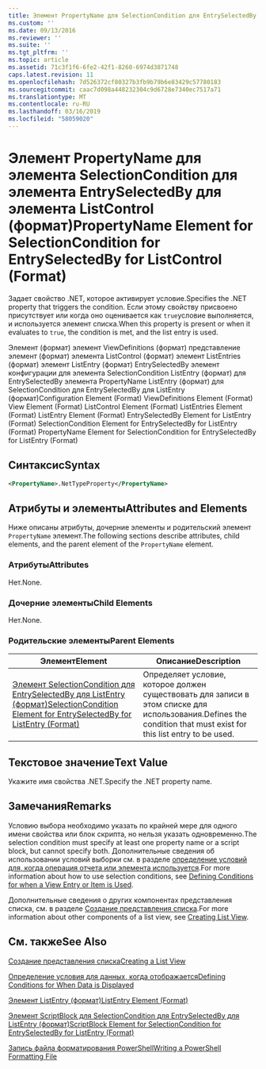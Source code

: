 ```yaml
---
title: Элемент PropertyName для SelectionCondition для EntrySelectedBy для ListControl (формат) | Документация Майкрософт
ms.custom: ''
ms.date: 09/13/2016
ms.reviewer: ''
ms.suite: ''
ms.tgt_pltfrm: ''
ms.topic: article
ms.assetid: 71c3f1f6-6fe2-42f1-8260-6974d3871748
caps.latest.revision: 11
ms.openlocfilehash: 7d526372cf80327b3fb9b79b6e83429c57780183
ms.sourcegitcommit: caac7d098a448232304c9d6728e7340ec7517a71
ms.translationtype: MT
ms.contentlocale: ru-RU
ms.lasthandoff: 03/16/2019
ms.locfileid: "58059020"
---
```

# <a name="propertyname-element-for-selectioncondition-for-entryselectedby-for-listcontrol-format"></a><span data-ttu-id="0485d-102">Элемент PropertyName для элемента SelectionCondition для элемента EntrySelectedBy для элемента ListControl (формат)</span><span class="sxs-lookup"><span data-stu-id="0485d-102">PropertyName Element for SelectionCondition for EntrySelectedBy for ListControl (Format)</span></span>

<span data-ttu-id="0485d-103">Задает свойство .NET, которое активирует условие.</span><span class="sxs-lookup"><span data-stu-id="0485d-103">Specifies the .NET property that triggers the condition.</span></span> <span data-ttu-id="0485d-104">Если этому свойству присвоено присутствует или когда оно оценивается как `true`условие выполняется, и используется элемент списка.</span><span class="sxs-lookup"><span data-stu-id="0485d-104">When this property is present or when it evaluates to `true`, the condition is met, and the list entry is used.</span></span>

<span data-ttu-id="0485d-105">Элемент (формат) элемент ViewDefinitions (формат) представление элемент (формат) элемента ListControl (формат) элемент ListEntries (формат) элемент ListEntry (формат) EntrySelectedBy элемент конфигурации для элемента SelectionCondition ListEntry (формат) для EntrySelectedBy элемента PropertyName ListEntry (формат) для SelectionCondition для EntrySelectedBy для ListEntry (формат)</span><span class="sxs-lookup"><span data-stu-id="0485d-105">Configuration Element (Format) ViewDefinitions Element (Format) View Element (Format) ListControl Element (Format) ListEntries Element (Format) ListEntry Element (Format) EntrySelectedBy Element for ListEntry (Format) SelectionCondition Element for EntrySelectedBy for ListEntry (Format) PropertyName Element for SelectionCondition for EntrySelectedBy for ListEntry (Format)</span></span>

## <a name="syntax"></a><span data-ttu-id="0485d-106">Синтаксис</span><span class="sxs-lookup"><span data-stu-id="0485d-106">Syntax</span></span>

```xml
<PropertyName>.NetTypeProperty</PropertyName>
```

## <a name="attributes-and-elements"></a><span data-ttu-id="0485d-107">Атрибуты и элементы</span><span class="sxs-lookup"><span data-stu-id="0485d-107">Attributes and Elements</span></span>

<span data-ttu-id="0485d-108">Ниже описаны атрибуты, дочерние элементы и родительский элемент `PropertyName` элемент.</span><span class="sxs-lookup"><span data-stu-id="0485d-108">The following sections describe attributes, child elements, and the parent element of the `PropertyName` element.</span></span>

### <a name="attributes"></a><span data-ttu-id="0485d-109">Атрибуты</span><span class="sxs-lookup"><span data-stu-id="0485d-109">Attributes</span></span>

<span data-ttu-id="0485d-110">Нет.</span><span class="sxs-lookup"><span data-stu-id="0485d-110">None.</span></span>

### <a name="child-elements"></a><span data-ttu-id="0485d-111">Дочерние элементы</span><span class="sxs-lookup"><span data-stu-id="0485d-111">Child Elements</span></span>

<span data-ttu-id="0485d-112">Нет.</span><span class="sxs-lookup"><span data-stu-id="0485d-112">None.</span></span>

### <a name="parent-elements"></a><span data-ttu-id="0485d-113">Родительские элементы</span><span class="sxs-lookup"><span data-stu-id="0485d-113">Parent Elements</span></span>

|<span data-ttu-id="0485d-114">Элемент</span><span class="sxs-lookup"><span data-stu-id="0485d-114">Element</span></span>|<span data-ttu-id="0485d-115">Описание</span><span class="sxs-lookup"><span data-stu-id="0485d-115">Description</span></span>|
|-------------|-----------------|
|[<span data-ttu-id="0485d-116">Элемент SelectionCondition для EntrySelectedBy для ListEntry (формат)</span><span class="sxs-lookup"><span data-stu-id="0485d-116">SelectionCondition Element for EntrySelectedBy for ListEntry (Format)</span></span>](./selectioncondition-element-for-entryselectedby-for-listcontrol-format.md)|<span data-ttu-id="0485d-117">Определяет условие, которое должен существовать для записи в этом списке для использования.</span><span class="sxs-lookup"><span data-stu-id="0485d-117">Defines the condition that must exist for this list entry to be used.</span></span>|

## <a name="text-value"></a><span data-ttu-id="0485d-118">Текстовое значение</span><span class="sxs-lookup"><span data-stu-id="0485d-118">Text Value</span></span>

<span data-ttu-id="0485d-119">Укажите имя свойства .NET.</span><span class="sxs-lookup"><span data-stu-id="0485d-119">Specify the .NET property name.</span></span>

## <a name="remarks"></a><span data-ttu-id="0485d-120">Замечания</span><span class="sxs-lookup"><span data-stu-id="0485d-120">Remarks</span></span>

<span data-ttu-id="0485d-121">Условию выбора необходимо указать по крайней мере для одного имени свойства или блок скрипта, но нельзя указать одновременно.</span><span class="sxs-lookup"><span data-stu-id="0485d-121">The selection condition must specify at least one property name or a script block, but cannot specify both.</span></span> <span data-ttu-id="0485d-122">Дополнительные сведения об использовании условий выборки см. в разделе [определение условий для, когда операция отчета или элемента используется](./defining-conditions-for-displaying-data.md).</span><span class="sxs-lookup"><span data-stu-id="0485d-122">For more information about how to use selection conditions, see [Defining Conditions for when a View Entry or Item is Used](./defining-conditions-for-displaying-data.md).</span></span>

<span data-ttu-id="0485d-123">Дополнительные сведения о других компонентах представления списка, см. в разделе [Создание представления списка](./creating-a-list-view.md).</span><span class="sxs-lookup"><span data-stu-id="0485d-123">For more information about other components of a list view, see [Creating List View](./creating-a-list-view.md).</span></span>

## <a name="see-also"></a><span data-ttu-id="0485d-124">См. также</span><span class="sxs-lookup"><span data-stu-id="0485d-124">See Also</span></span>

[<span data-ttu-id="0485d-125">Создание представления списка</span><span class="sxs-lookup"><span data-stu-id="0485d-125">Creating a List View</span></span>](./creating-a-list-view.md)

[<span data-ttu-id="0485d-126">Определение условия для данных, когда отображается</span><span class="sxs-lookup"><span data-stu-id="0485d-126">Defining Conditions for When Data is Displayed</span></span>](./defining-conditions-for-displaying-data.md)

[<span data-ttu-id="0485d-127">Элемент ListEntry (формат)</span><span class="sxs-lookup"><span data-stu-id="0485d-127">ListEntry Element (Format)</span></span>](./listentry-element-for-listcontrol-format.md)

[<span data-ttu-id="0485d-128">Элемент ScriptBlock для SelectionCondition для EntrySelectedBy для ListEntry (формат)</span><span class="sxs-lookup"><span data-stu-id="0485d-128">ScriptBlock Element for SelectionCondition for EntrySelectedBy for ListEntry (Format)</span></span>](./scriptblock-element-for-selectioncondition-for-entryselectedby-for-listcontrol-format.md)

[<span data-ttu-id="0485d-129">Запись файла форматирования PowerShell</span><span class="sxs-lookup"><span data-stu-id="0485d-129">Writing a PowerShell Formatting File</span></span>](./writing-a-powershell-formatting-file.md)
